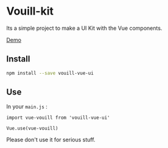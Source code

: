 # Vouill-kit

Its a simple project to make a UI Kit with the Vue components.

[Demo](https://vouill.github.io/vouillKit/)

## Install

```bash
npm install --save vouill-vue-ui
```
## Use

In your `main.js` :
```
import vue-vouill from 'vouill-vue-ui'

Vue.use(vue-vouill)
```

Please don't use it for serious stuff.


